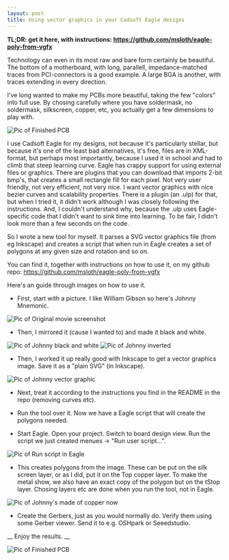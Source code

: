 ```yaml
---
layout: post
title: Using vector graphics in your Cadsoft Eagle designs
---
```


<strong>TL;DR: get it here, with instructions: https://github.com/msloth/eagle-poly-from-vgfx</strong>

Technology can even in its most raw and bare form certainly be beautiful. The bottom of a motherboard, with long, parallell, impedance-matched traces from PCI-connectors is a good example. A large BGA is another, with traces extending in every direction.

I\'ve long wanted to make my PCBs more beautiful, taking the few \"colors\" into full use. By chosing carefully where you have soldermask, no soldermask, silkscreen, copper, etc, you actually get a few dimensions to play with.

![Pic of Finished PCB](jmne-pcb.jpg)

I use Cadsoft Eagle for my designs, not because it\'s particularly stellar, but because it\'s one of the least bad alternatives, it\'s free, files are in XML-format, but perhaps most importantly, because I used it in school and had to climb that steep learning curve. Eagle has crappy support for using external files or graphics. There are plugins that you can download that imports 2-bit bmp\'s, that creates a small rectangle fill for each pixel. Not very user friendly, not very efficient, not very nice. I want vector graphics with nice bezier curves and scalability properties. There is a plugin (an .ulp) for that, but when I tried it, it didn\'t work although I was closely following the instructions. And, I couldn\'t understand why, because the .ulp uses Eagle-specific code that I didn\'t want to sink time into learning. To be fair, I didn\'t look more than a few seconds on the code.

So I wrote a new tool for myself. It parses a SVG vector graphics file (from eg Inkscape) and creates a script that when run in Eagle creates a set of polygons at any given size and rotation and so on.

You can find it, together with instructions on how to use it, on my github repo: https://github.com/msloth/eagle-poly-from-vgfx

Here\'s an guide through images on how to use it.

* First, start with a picture. I like William Gibson so here\'s Johnny Mnemonic.

![Pic of Original movie screenshot](jmne-original.jpg)

* Then, I mirrored it (cause I wanted to) and made it black and white.

![Pic of Johnny black and white](jmne-bw.png)
![Pic of Johnny inverted](jmne-inv.png)

* Then, I worked it up really good with Inkscape to get a vector graphics image. Save it as a \"plain SVG\" (in Inkscape).

![Pic of Johnny vector graphic](jmne-inv.svg)

* Next, treat it according to the instructions you find in the README in the repo (removing curves etc).

* Run the tool over it. Now we have a Eagle script that will create the polygons needed.

* Start Eagle. Open your project. Switch to board design view. Run the script we just created menues -> \"Run user script...\".

![Pic of Run script in Eagle](eagle-script.png)

* This creates polygons from the image. These can be put on the silk screen layer, or as I did, put it on the Top copper layer. To make the metal show, we also have an exact copy of the polygon but on the tStop layer. Chosing layers etc are done when you run the tool, not in Eagle.

![Pic of Johnny\'s made of copper now](eagle-copper.png)

* Create the Gerbers, just as you would normally do. Verify them using some Gerber viewer. Send it to e.g. OSHpark or Seeedstudio.

__ Enjoy the results. __

![Pic of Finished PCB](jmne-pcb.jpg)
